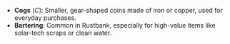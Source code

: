 - **Cogs** (*C*): Smaller, gear-shaped coins made of iron or copper, used for everyday purchases.
- **Bartering**: Common in Rustbank, especially for high-value items like solar-tech scraps or clean water.